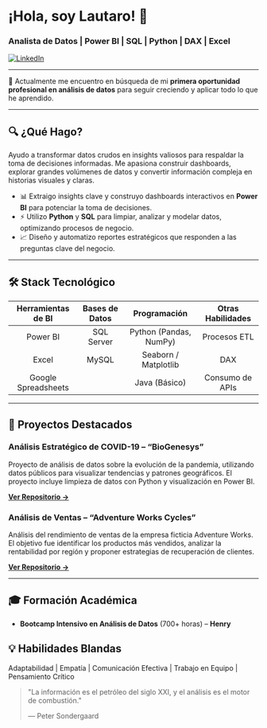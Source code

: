 # ¡Hola, soy Lautaro! 👋 
### Analista de Datos | Power BI | SQL | Python | DAX | Excel

<p align="left"> 
  <a href=https://www.linkedin.com/in/lautaro-portillo-7589451a7/) target="_blank">
    <img src="https://img.shields.io/badge/LinkedIn-0077B5?style=for-the-badge&logo=linkedin&logoColor=white" alt="LinkedIn"/>
  </a>
 

---

🚀 Actualmente me encuentro en búsqueda de mi **primera oportunidad profesional en análisis de datos** para seguir creciendo y aplicar todo lo que he aprendido.

---

## 🔍 ¿Qué Hago?
Ayudo a transformar datos crudos en insights valiosos para respaldar la toma de decisiones informadas. Me apasiona construir dashboards, explorar grandes volúmenes de datos y convertir información compleja en historias visuales y claras.

- 📊 Extraigo insights clave y construyo dashboards interactivos en **Power BI** para potenciar la toma de decisiones.
- ⚡ Utilizo **Python** y **SQL** para limpiar, analizar y modelar datos, optimizando procesos de negocio.
- 📈 Diseño y automatizo reportes estratégicos que responden a las preguntas clave del negocio.

---

## 🛠️ Stack Tecnológico

| Herramientas de BI | Bases de Datos | Programación | Otras Habilidades |
| :---: | :---: | :---: | :---: |
| Power BI | SQL Server | Python (Pandas, NumPy) | Procesos ETL |
| Excel | MySQL | Seaborn / Matplotlib | DAX |
| Google Spreadsheets | | Java (Básico) | Consumo de APIs |

---

## 🚀 Proyectos Destacados


   <td width="50%">
      <h3>Análisis Estratégico de COVID-19 – “BioGenesys”</h3>
      <p>Proyecto de análisis de datos sobre la evolución de la pandemia, utilizando datos públicos para visualizar tendencias y patrones geográficos. El proyecto incluye limpieza de datos con Python y visualización en Power BI.</p>
      <a href="URL_DEL_PROYECTO_EN_GITHUB" target="_blank"><strong>Ver Repositorio &rarr;</strong></a>
    </td>
  </tr>
  <tr>
    <td width="50%">
      <h3>Análisis de Ventas – “Adventure Works Cycles”</h3>
      <p>Análisis del rendimiento de ventas de la empresa ficticia Adventure Works. El objetivo fue identificar los productos más vendidos, analizar la rentabilidad por región y proponer estrategias de recuperación de clientes.</p>
      <a href="URL_DEL_PROYECTO_EN_GITHUB" target="_blank"><strong>Ver Repositorio &rarr;</strong></a>
    </td>
    <td width="50%">
      </td>
  </tr>
</table>

---

## 🎓 Formación Académica
- **Bootcamp Intensivo en Análisis de Datos** (700+ horas) – **Henry**

## 💡 Habilidades Blandas
Adaptabilidad | Empatía | Comunicación Efectiva | Trabajo en Equipo | Pensamiento Crítico

> "La información es el petróleo del siglo XXI, y el análisis es el motor de combustión."
>
> — Peter Sondergaard
